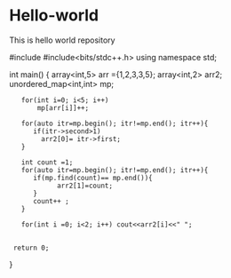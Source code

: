 # Hello-world
This is hello world repository


#include <iostream>
#include<bits/stdc++.h>
using namespace std;

int main() {
     array<int,5> arr ={1,2,3,3,5};
     array<int,2> arr2;
     unordered_map<int,int> mp;
     
       for(int i=0; i<5; i++)
           mp[arr[i]]++;
    
       for(auto itr=mp.begin(); itr!=mp.end(); itr++){
          if(itr->second>1)
            arr2[0]= itr->first;
       }
       
       int count =1;
       for(auto itr=mp.begin(); itr!=mp.end(); itr++){
          if(mp.find(count)== mp.end()){
                arr2[1]=count;
          }
          count++ ; 
       }
       
       for(int i =0; i<2; i++) cout<<arr2[i]<<" ";
       
    
     return 0;
}
